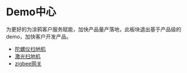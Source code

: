 # Demo中心

为更好的为涂鸦客户服务赋能，加快产品量产落地，此板块退出基于产品级的demo，加快客户开发产品。

- [陀螺仪扫地机](gyro_robot.md#陀螺仪扫地机demo)
- [激光扫地机](laser_robot.md#激光扫地机demo)
- [zigbee网关]()